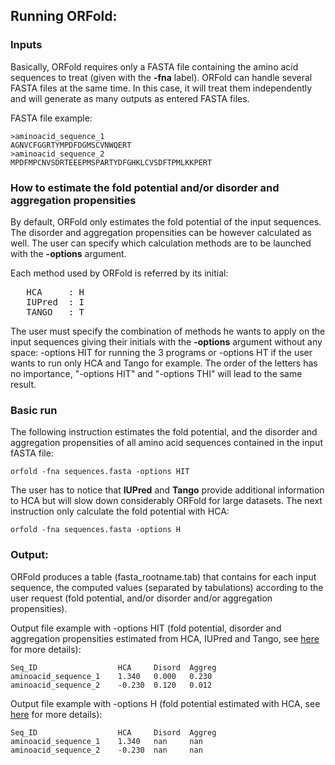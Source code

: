 ## Running ORFold:


### Inputs
Basically, ORFold requires only a FASTA file containing the amino acid sequences 
to treat (given with the **-fna** label). ORFold can handle several FASTA files at the same
time. In this case, it will treat them independently and will generate as many 
outputs as entered FASTA files.

 
 FASTA file example:
```{}
>aminoacid_sequence_1
AGNVCFGGRTYMPDFDGMSCVNWQERT
>aminoacid_sequence_2
MPDFMPCNVSDRTEEEPMSPARTYDFGHKLCVSDFTPMLKKPERT
```


### How to estimate the fold potential and/or disorder and aggregation propensities
By default, ORFold only estimates the fold potential of the input sequences. 
The disorder and aggregation propensities can be however calculated as well.
The user can specify which calculation methods are to be launched with 
the **-options** argument. 

Each method used by ORFold is referred by its initial: 
<pre>
   HCA     : H
   IUPred  : I
   TANGO   : T 
</pre>

The user must specify the combination of methods he wants to apply
on the input sequences giving their initials with the **-options** argument
without any space: -options HIT for running the 3 programs or -options HT 
if the user wants to run only HCA and Tango for example. 
The order of the letters has no importance, 
"-options HIT" and "-options THI" will lead to the same result.


### Basic run
The following instruction estimates the fold potential, and the disorder and aggregation propensities of
all amino acid sequences contained in the input fASTA file:

```{python}
orfold -fna sequences.fasta -options HIT
```



The user has to notice that **IUPred** and **Tango** provide additional information
to HCA but will slow down considerably ORFold for large datasets. 
The next instruction only calculate the fold potential with HCA:
```{python}
orfold -fna sequences.fasta -options H
```

### Output:
ORFold produces a table (fasta_rootname.tab) that contains for each input sequence,
the computed values (separated by tabulations) according to the user request (fold potential, and/or disorder and/or 
aggregation propensities).





 Output file example with -options HIT (fold potential, disorder and aggregation
 propensities estimated from HCA, IUPred and Tango, see [here](./How_it_works_orfold.md) for more details):

```{}
Seq_ID                  HCA     Disord  Aggreg
aminoacid_sequence_1	1.340	0.000	0.230	
aminoacid_sequence_2	-0.230	0.120	0.012	
```

Output file example with -options H (fold potential estimated with HCA, see [here](./How_it_works_orfold.md) for more details):
```{}
Seq_ID                  HCA     Disord  Aggreg
aminoacid_sequence_1    1.340   nan     nan
aminoacid_sequence_2    -0.230  nan     nan
```
